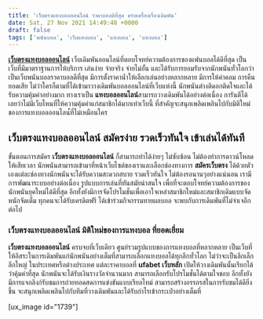 ```yaml
---
title: 'เว็บตรงแทงบอลออนไลน์ ราคาบอลดีที่สุด ครบเครื่องเรื่องเดิมพัน'
date: Sat, 27 Nov 2021 14:49:48 +0000
draft: false
tags: ['พนันบอล', 'เว็บแทงบอล', 'แทงบอล', 'แทงบอล']
---
```


[**เว็บตรงแทงบอลออนไลน์**](/archives/) เว็บเดิมพันออนไลน์ที่ตอบโจทย์ความต้องการของแฟนบอลได้ดีที่สุด เป็นเว็บที่มีมาตราฐานการให้บริการ เล่นง่าย จ่ายจริง จ่ายไม่อั้น และได้รับการยอมรับจากนักพนันทั่วโลกว่าเป็นเว็บพนันบอลราคาบอลดีที่สุด มีการตั้งราคาน้ำให้เลือกเล่นอย่างหลากหลาย มีการให้ค่าคอม การคืนยอดเสีย ไม่ว่าใครก็ตามที่ได้เข้ามาวางเดิมพันบอลออนไลน์ที่เว็บแห่งนี้ นักพนันต่างติดอกติดใจและได้รับความคุ้มค่าอย่างมาก ทางเราเป็น **แทงบอลออนไลน์**สามารถวางเดิมพันได้อย่างต่อเนื่อง การันตีได้เลยว่าไม่มีเว็บไหนที่ให้ความคุ้มค่าแก่สมาชิกได้มากเท่าเว็บนี้ ที่สำคัญจะสนุกเพลิดเพลินไปกับมิติใหม่ของการแทงบอลออนไลน**์**ที่ไม่เหมือนใคร

**เว็บตรงแทงบอลออนไลน์** **สมัครง่าย รวดเร็วทันใจ เข้าเล่นได้ทันที**
--------------------------------------------------------------------

ขั้นตอนการสมัคร **เว็บตรงแทงบอลออนไลน์** ก็สามารถทำได้ง่ายๆ ไม่ซับซ้อน ไม่ต้องทำการดาวน์โหลดให้เสียเวลา นักพนันสามารถเข้ามาที่หน้าเว็บไซต์ของเราและเลือกช่องทางการ **สมัครเว็บตรง** ได้ด้วยตัวเองแต่ละช่องทางนักพนันจะได้รับความสะดวกสบาย รวดเร็วทันใจ ไม่ต้องรอนานๆอย่างแน่นอน เรามีการพัฒนาระบบอย่างต่อเนื่อง รูปแบบการเล่นที่ทันสมัยน่าสนใจ เพื่อที่จะตอบโจทย์ความต้องการของนักพนันยุคใหม่ได้ดีที่สุด อีกทั้งยังมีการจัดโปรโมชั่นเพื่อเอาใจเหล่าสมาชิกใหม่และสมาชิกเดิมแบบจัดหนักจัดเต็ม ทุกคนจะได้รับเครดิตฟรี ได้เข้าร่วมกิจกรรมทายผลบอล จะพบกับการเดิมพันที่ไม่จำเจอีกต่อไป

### **เว็บตรงแทงบอลออนไลน์ มิติใหม่ของการแทงบอล ที่ยอดเยี่ยม**

**เว็บตรงแทงบอลออนไลน์** ครบจบที่เว็บเดียว ศูนย์รวมรูปแบบของการแทงบอลที่หลากหลาย เป็นเว็บที่ให้อิสระในการเดิมพันแก่นักพนันอย่างเต็มที่สามารถเลือกแทงบอลได้ทุกลีกทั่วโลก ไม่ว่าจะเป็นลีกเล็กลีกใหญ่ ในประเทศหรือต่างประเทศ แต่ละราคาบอลที่ **ufabet เว็บหลัก** เปิดให้วางเดิมพันนั้นเรียกได้ว่าคุ้มค่าที่สุด นักพนันจะได้รับเงินรางวัลจำนวนมาก สามารถเลือกรับโปรโมชั่นได้ตามใจชอบ อีกทั้งยังมีการแจกลิงก์รับชมการถ่ายทอดสดการแข่งขันแบบเรียลไทม์ สามารถสร้างอรรถรสในการรับชมได้ดียิ่งขึ้น จะสนุกเพลิดเพลินไปกับทีมที่วางเดิมพันและได้รับกำไรเข้ากระเป๋าอย่างเต็มที่

\[ux\_image id="1739"\]